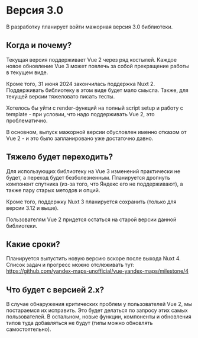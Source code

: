 # Версия 3.0

В разработку планирует войти мажорная версия 3.0 библиотеки.

## Когда и почему?

Текущая версия поддерживает Vue 2 через ряд костылей. Каждое новое обновление Vue 3 может повлечь за собой прекращение
работы в текущем виде.

Кроме того, 31 июня 2024 закончилась поддержка Nuxt 2. Поддерживать библиотеку в этом виде будет мало смысла. Также,
для текущей версии тяжеловато писать тесты.

Хотелось бы уйти с render-функций на полный script setup и работу с template - при условии, что надо поддерживать Vue 2,
это проблематично.

В основном, выпуск мажорной версии обусловлен именно отказом от Vue 2 - и это было запланировано уже достаточно давно.

## Тяжело будет переходить?

Для использующих библиотеку на Vue 3 изменений практически не будет, а переход будет безболезненным. Планируется
дропнуть компонент спутника (из-за того, что Яндекс его не поддерживают), а также пару старых методов и опций.

Кроме того, поддержку Nuxt 3 планируется сохранить (только для версии 3.12 и выше).

Пользователям Vue 2 придется остаться на старой версии данной библиотеки.

## Какие сроки?

Планируется выпустить новую версию вскоре после выхода Nuxt 4. Список задач и прогресс можно отслеживать
тут: https://github.com/yandex-maps-unofficial/vue-yandex-maps/milestone/4

## Что будет с версией 2.х?

В случае обнаружения критических проблем у пользователей Vue 2, мы постараемся их исправить. Это будет делаться по
запросу этих самых пользователей. В остальном, новые функции, компоненты и обновления типов туда добавляться не будут (типы можно обновлять самостоятельно).
